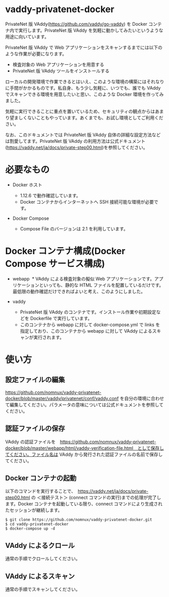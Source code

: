 # vaddy-privatenet-docker

PrivateNet 版 VAddy(https://github.com/vaddy/go-vaddy) を Docker コンテナ内で実行します。PrivateNet 版 VAddy を気軽に動かしてみたいというような用途に向いています。

PrivateNet 版 VAddy で Web アプリケーションをスキャンするまでには以下のような作業が必要になります。

* 検査対象の Web アプリケーションを用意する
* PrivateNet 版 VAddy ツールをインストールする

ローカルの開発環境で作業できるとはいえ、このような環境の構築にはそれなりに手間がかかるものです。私自身、もう少し気軽に、いつでも、誰でも VAddy でスキャンできる環境を用意したいと思い、このような Docker 環境を作ってみました。

気軽に実行できることに重点を置いているため、セキュリティの観点からはあまり望ましくないこともやっています。あくまでも、お試し環境としてご利用ください。

なお、このドキュメントでは PrivateNet 版 VAddy 自体の詳細な設定方法などは割愛してます。PrivateNet 版 VAddy の利用方法は公式ドキュメント(https://vaddy.net/ja/docs/private-step00.html)を参照してください。

# 必要なもの

* Docker ホスト
  * 1.12.6 で動作確認しています。
  * Docker コンテナからインターネットへ SSH 接続可能な環境が必要です。

* Docker Compose
  * Compose File のバージョンは 2.1 を利用しています。

# Docker コンテナ構成(Docker Compose サービス構成)

* webapp
  * VAddy による検査対象の擬似 Web アプリケーションです。アプリケーションといっても、静的な HTML ファイルを配置しているだけです。最低限の動作確認だけできればよいと考え、このようにしました。

* vaddy
  * PrivateNet 版 VAddy のコンテナです。インストール作業や初期設定などを Dockerfile で実行しています。
  * このコンテナから webapp に対して docker-compose.yml で links を指定しており、このコンテナから webapp に対して VAddy によるスキャンが実行されます。

# 使い方

## 設定ファイルの編集

https://github.com/nomnux/vaddy-privatenet-docker/blob/master/vaddy/privatenet/conf/vaddy.conf を自分の環境に合わせて編集してください。パラメータの意味については公式ドキュメントを参照してください。

## 認証ファイルの保存

VAddy の認証ファイルを　https://github.com/nomnux/vaddy-privatenet-docker/blob/master/webapp/html/vaddy-verification-file.html　として保存してください。ファイル名は VAddy から発行された認証ファイルの名前で保存してください。

## Docker コンテナの起動

以下のコマンドを実行することで、　https://vaddy.net/ja/docs/private-step00.html の ＜接続テスト＞ (connect コマンドの実行)までの処理が完了します。Docker コンテナを起動している限り、connect コマンドにより生成されたセッションが継続します。

```
$ git clone https://github.com/nomnux/vaddy-privatenet-docker.git
$ cd vaddy-privatenet-docker
$ docker-compose up -d
```
## VAddy によるクロール

通常の手順でクロールしてください。

## VAddy によるスキャン

通常の手順でスキャンしてください。

